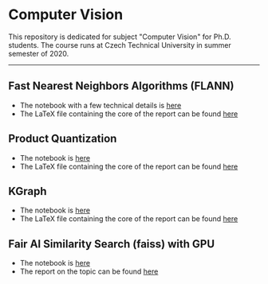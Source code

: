 # Computer Vision

This repository is dedicated for subject "Computer Vision" for Ph.D. students. The course runs at Czech Technical University in summer semester of 2020.

___

## Fast Nearest Neighbors Algorithms (FLANN)

  * The notebook with a few technical details is [here](./notebooks/flann.ipynb)
  * The LaTeX file containing the core of the report can be found [here](./reports/Topics/flann.tex)
  
## Product Quantization

  * The notebook is [here](./notebooks/pq_comparison.ipynb)
  * The LaTeX file containing the core of the report can be found [here](./reports/Topics/product_quantization.tex)

## KGraph

  * The notebook is [here](./notebooks/kgraph.ipynb)
  * The LaTeX file containing the core of the report can be found [here](./reports/Topics/kgraph.tex)

## Fair AI Similarity Search (faiss) with GPU

  * The notebook is [here](./notebooks/knn_path.ipynb)
  * The report on the topic can be found [here](./reports/report.pdf)
